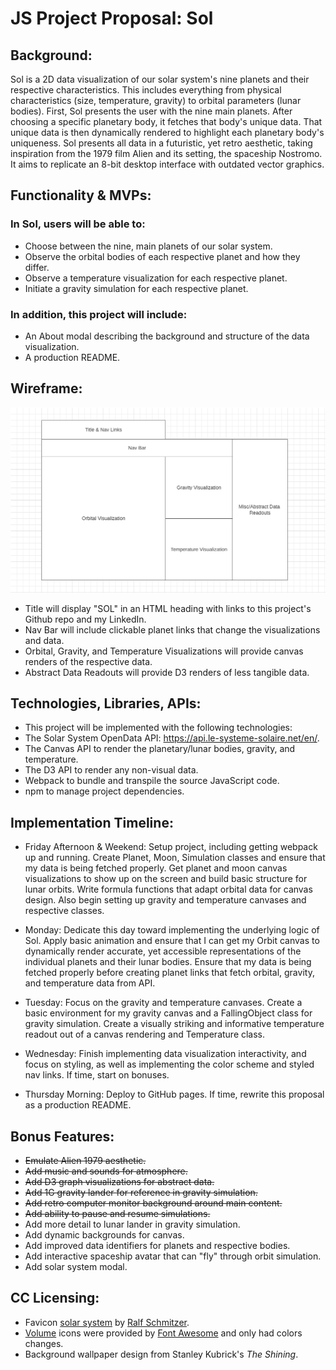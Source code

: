 # JS Project Proposal: Sol

## Background:

Sol is a 2D data visualization of our solar system's nine planets and their respective characteristics. This includes everything from physical characteristics (size, temperature, gravity) to orbital parameters (lunar bodies). First, Sol presents the user with the nine main planets. After choosing a specific planetary body, it fetches that body's unique data. That unique data is then dynamically rendered to highlight each planetary body's uniqueness. Sol presents all data in a futuristic, yet retro aesthetic, taking inspiration from the 1979 film Alien and its setting, the spaceship Nostromo. It aims to replicate an 8-bit desktop interface with outdated vector graphics.

## Functionality & MVPs:

### In Sol, users will be able to:

* Choose between the nine, main planets of our solar system.
* Observe the orbital bodies of each respective planet and how they differ.
* Observe a temperature visualization for each respective planet.
* Initiate a gravity simulation for each respective planet.

### In addition, this project will include:

* An About modal describing the background and structure of the data visualization.
* A production README.


## Wireframe:

![Sol Wireframe](./wireframe.png)

* Title will display "SOL" in an HTML heading with links to this project's Github repo and my LinkedIn.
* Nav Bar will include clickable planet links that change the visualizations and data.
* Orbital, Gravity, and Temperature Visualizations will provide canvas renders of the respective data.
* Abstract Data Readouts will provide D3 renders of less tangible data.


## Technologies, Libraries, APIs:

* This project will be implemented with the following technologies:
* The Solar System OpenData API: https://api.le-systeme-solaire.net/en/.
* The Canvas API to render the planetary/lunar bodies, gravity, and temperature.
* The D3 API to render any non-visual data.
* Webpack to bundle and transpile the source JavaScript code.
* npm to manage project dependencies.


## Implementation Timeline:

* Friday Afternoon & Weekend: Setup project, including getting webpack up and running. Create Planet, Moon, Simulation classes and ensure that my data is being fetched properly. Get planet and moon canvas visualizations to show up on the screen and build basic structure for lunar orbits. Write formula functions that adapt orbital data for canvas design. Also begin setting up gravity and temperature canvases and respective classes.

* Monday: Dedicate this day toward implementing the underlying logic of Sol. Apply basic animation and ensure that I can get my Orbit canvas to dynamically render accurate, yet accessible representations of the individual planets and their lunar bodies. Ensure that my data is being fetched properly before creating planet links that fetch orbital, gravity, and temperature data from API. 

* Tuesday: Focus on the gravity and temperature canvases. Create a basic environment for my gravity canvas and a FallingObject class for gravity simulation. Create a visually striking and informative temperature readout out of a canvas rendering and Temperature class.

* Wednesday: Finish implementing data visualization interactivity, and focus on styling, as well as implementing the color scheme and styled nav links. If time, start on bonuses.

* Thursday Morning: Deploy to GitHub pages. If time, rewrite this proposal as a production README.


## Bonus Features:

* ~~Emulate Alien 1979 aesthetic.~~
* ~~Add music and sounds for atmosphere.~~
* ~~Add D3 graph visualizations for abstract data.~~
* ~~Add 1G gravity lander for reference in gravity simulation.~~
* ~~Add retro computer monitor background around main content.~~
* ~~Add ability to pause and resume simulations.~~
* Add more detail to lunar lander in gravity simulation.
* Add dynamic backgrounds for canvas.
* Add improved data identifiers for planets and respective bodies.
* Add interactive spaceship avatar that can "fly" through orbit simulation.
* Add solar system modal.


## CC Licensing:

* Favicon [solar system](https://thenounproject.com/icon/solar-system-1245933/) by [Ralf Schmitzer](https://thenounproject.com/ralfschmitzer/).
* [Volume](https://fontawesome.com/v5.15/icons/volume-up?style=solid) icons were provided by [Font Awesome](https://fontawesome.com/license) and only had colors changes.
* Background wallpaper design from Stanley Kubrick's *The Shining*.
